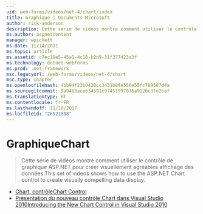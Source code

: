 ```yaml
---
uid: web-forms/videos/net-4/chart/index
title: Graphique | Documents Microsoft
author: rick-anderson
description: Cette série de vidéos montre comment utiliser le contrôle de graphique ASP.NET pour créer visuellement agréables affichage des données.
ms.author: aspnetcontent
manager: wpickett
ms.date: 11/14/2011
ms.topic: article
ms.assetid: c7ec18e5-45a1-4c18-b2d9-31f377d23a3f
ms.technology: dotnet-webforms
ms.prod: .net-framework
msc.legacyurl: /web-forms/videos/net-4/chart
msc.type: chapter
ms.openlocfilehash: 4bb94f23b0428cc3431b84e556e55fc789587d4a
ms.sourcegitcommit: 9a9483aceb34591c97451997036a9120c3fe2baf
ms.translationtype: HT
ms.contentlocale: fr-FR
ms.lasthandoff: 11/10/2017
ms.locfileid: "26521888"
---
```

<a name="chart"></a><span data-ttu-id="d967c-103">Graphique</span><span class="sxs-lookup"><span data-stu-id="d967c-103">Chart</span></span>
====================
> <span data-ttu-id="d967c-104">Cette série de vidéos montre comment utiliser le contrôle de graphique ASP.NET pour créer visuellement agréables affichage des données.</span><span class="sxs-lookup"><span data-stu-id="d967c-104">This set of videos shows how to use the ASP.NET Chart control to create visually compelling data display.</span></span>


- [<span data-ttu-id="d967c-105">Chart, contrôle</span><span class="sxs-lookup"><span data-stu-id="d967c-105">Chart Control</span></span>](aspnet-4-quick-hit-chart-control.md)
- [<span data-ttu-id="d967c-106">Présentation du nouveau contrôle Chart dans Visual Studio 2010</span><span class="sxs-lookup"><span data-stu-id="d967c-106">Introducing the New Chart Control in Visual Studio 2010</span></span>](aspnet-4-how-do-i-introducing-the-new-chart-control-in-visual-studio-2010.md)
